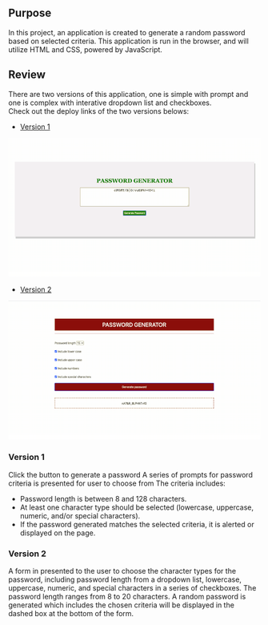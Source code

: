 ## Purpose

In this project, an application is created to generate a random password based on selected criteria. This application is run in the browser, and will utilize HTML and CSS, powered by JavaScript. 

## Review

There are two versions of this application, one is simple with prompt and one is complex with interative dropdown list and checkboxes.
<br>
Check out the deploy links of the two versions belows:

* [Version 1](https://uyennguyen30696.github.io/hw3-password-generator/version-01/index1.html)

![screenshot](./images/version-1.png)

* [Version 2](https://uyennguyen30696.github.io/hw3-password-generator/version-02/index2.html)

![screenshot](./images/version-2.png)
### Version 1

Click the button to generate a password
A series of prompts for password criteria is presented for user to choose from
The criteria includes: 
<ul>
    <li>Password length is between 8 and 128 characters.</li>
    <li>At least one character type should be selected (lowercase, uppercase, numeric, and/or special characters).</li>
    <li>If the password generated matches the selected criteria, it is alerted or displayed on the page.</li>
</ul>

### Version 2

A form in presented to the user to choose the character types for the password, including password length from a dropdown list, lowercase, uppercase, numeric, and special characters in a series of checkboxes. The password length ranges from 8 to 20 characters. A random password is generated which includes the chosen criteria will be displayed in the dashed box at the bottom of the form.

